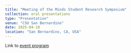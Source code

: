 ```yaml
---
title: "Meeting of the Minds Student Research Symposium"
collection: oral presentations
type: "Presentation"
venue: "CSU San Bernardino"
date: 2025-04-10
location: "San Bernardino, CA, USA"
---
```


Link to [event program](https://drive.google.com/file/d/18Z36Q5OGW74lSs8orD3U4d6TZCvYs2zX/view)
